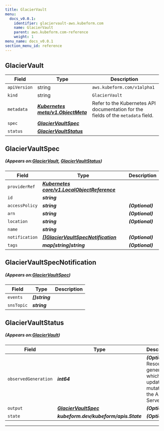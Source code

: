 ```yaml
---
title: GlacierVault
menu:
  docs_v0.0.1:
    identifier: glaciervault-aws.kubeform.com
    name: GlacierVault
    parent: aws.kubeform.com-reference
    weight: 1
menu_name: docs_v0.0.1
section_menu_id: reference
---
```


## GlacierVault
| Field | Type | Description |
| ------ | ----- | ----------- |
| `apiVersion` | string | `aws.kubeform.com/v1alpha1` |
|    `kind` | string | `GlacierVault` |
| `metadata` | ***[Kubernetes meta/v1.ObjectMeta](https://kubernetes.io/docs/reference/generated/kubernetes-api/v1.13/#objectmeta-v1-meta)***|Refer to the Kubernetes API documentation for the fields of the `metadata` field.|
| `spec` | ***[GlacierVaultSpec](#GlacierVaultSpec)***||
| `status` | ***[GlacierVaultStatus](#GlacierVaultStatus)***||
## GlacierVaultSpec
##### (Appears on:[GlacierVault](#GlacierVault), [GlacierVaultStatus](#GlacierVaultStatus))
| Field | Type | Description |
| ------ | ----- | ----------- |
| `providerRef` | ***[Kubernetes core/v1.LocalObjectReference](https://kubernetes.io/docs/reference/generated/kubernetes-api/v1.13/#localobjectreference-v1-core)***||
| `id` | ***string***||
| `accessPolicy` | ***string***| ***(Optional)*** |
| `arn` | ***string***| ***(Optional)*** |
| `location` | ***string***| ***(Optional)*** |
| `name` | ***string***||
| `notification` | ***[[]GlacierVaultSpecNotification](#GlacierVaultSpecNotification)***| ***(Optional)*** |
| `tags` | ***map[string]string***| ***(Optional)*** |
## GlacierVaultSpecNotification
##### (Appears on:[GlacierVaultSpec](#GlacierVaultSpec))
| Field | Type | Description |
| ------ | ----- | ----------- |
| `events` | ***[]string***||
| `snsTopic` | ***string***||
## GlacierVaultStatus
##### (Appears on:[GlacierVault](#GlacierVault))
| Field | Type | Description |
| ------ | ----- | ----------- |
| `observedGeneration` | ***int64***| ***(Optional)*** Resource generation, which is updated on mutation by the API Server.|
| `output` | ***[GlacierVaultSpec](#GlacierVaultSpec)***| ***(Optional)*** |
| `state` | ***kubeform.dev/kubeform/apis.State***| ***(Optional)*** |
---
